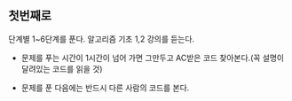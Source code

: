 ## 첫번째로
단계별 1~6단계를 푼다.
알고리즘 기초 1,2 강의를 듣는다.
* 문제를 푸는 시간이 1시간이 넘어 가면 그만두고 AC받은 코드 찾아본다.(꼭 설명이 달려있는 코드를 읽을 것)

* 문제를 푼 다음에는 반드시 다른 사람의 코드를 본다.
